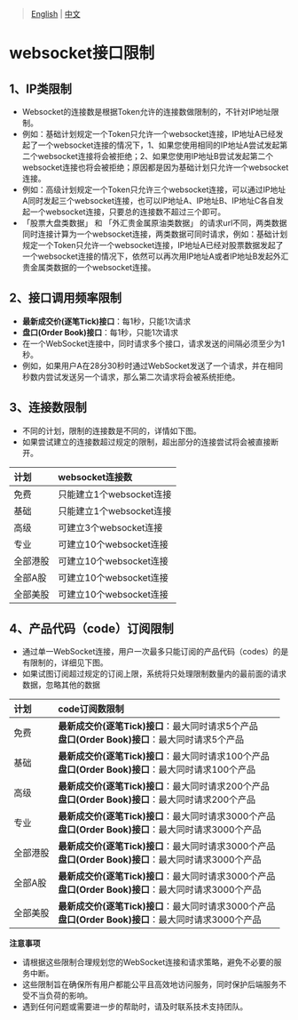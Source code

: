 > [English](./interface_limitation.md) | [中文](./interface_limitation_cn.md)

# websocket接口限制

## 1、IP类限制
- Websocket的连接数是根据Token允许的连接数做限制的，不针对IP地址限制。
- 例如：基础计划规定一个Token只允许一个websocket连接，IP地址A已经发起了一个websocket连接的情况下，1、如果您使用相同的IP地址A尝试发起第二个websocket连接将会被拒绝；2、如果您使用IP地址B尝试发起第二个websocket连接也将会被拒绝；原因都是因为基础计划只允许一个websocket连接。
- 例如：高级计划规定一个Token只允许三个websocket连接，可以通过IP地址A同时发起三个websocket连接，也可以IP地址A、IP地址B、IP地址C各自发起一个websocket连接，只要总的连接数不超过三个即可。
- 「股票大盘类数据」 和 「外汇贵金属原油类数据」 的请求url不同，两类数据同时连接计算为一个websocket连接，两类数据可同时请求，例如：基础计划规定一个Token只允许一个websocket连接，IP地址A已经对股票数据发起了一个websocket连接的情况下，依然可以再次用IP地址A或者IP地址B发起外汇贵金属类数据的一个websocket连接。

## 2、接口调用频率限制
- **最新成交价(逐笔Tick)接口**：每1秒，只能1次请求
- **盘口(Order Book)接口**：每1秒，只能1次请求
- 在一个WebSocket连接中，同时请求多个接口，请求发送的间隔必须至少为1秒。
- 例如，如果用户A在28分30秒时通过WebSocket发送了一个请求，并在相同秒数内尝试发送另一个请求，那么第二次请求将会被系统拒绝。

## 3、连接数限制
- 不同的计划，限制的连接数是不同的，详情如下图。
- 如果尝试建立的连接数超过规定的限制，超出部分的连接尝试将会被直接断开。

| 计划     | websocket连接数          |
| :------- | :----------------------- |
| 免费     | 只能建立1个websocket连接 |
| 基础     | 只能建立1个websocket连接 |
| 高级     | 可建立3个websocket连接   |
| 专业     | 可建立10个websocket连接  |
| 全部港股 | 可建立10个websocket连接  |
| 全部A股  | 可建立10个websocket连接  |
| 全部美股 | 可建立10个websocket连接  |

## 4、产品代码（code）订阅限制
- 通过单一WebSocket连接，用户一次最多只能订阅的产品代码（codes）的是有限制的，详细见下图。
- 如果试图订阅超过规定的订阅上限，系统将只处理限制数量内的最前面的请求数据，忽略其他的数据

| 计划     | code订阅数限制                                               |
| :------- | :----------------------------------------------------------- |
| 免费     | **最新成交价(逐笔Tick)接口**：最大同时请求5个产品<br /> **盘口(Order Book)接口**：最大同时请求5个产品 |
| 基础     | **最新成交价(逐笔Tick)接口**：最大同时请求100个产品<br /> **盘口(Order Book)接口**：最大同时请求100个产品 |
| 高级     | **最新成交价(逐笔Tick)接口**：最大同时请求200个产品<br /> **盘口(Order Book)接口**：最大同时请求200个产品 |
| 专业     | **最新成交价(逐笔Tick)接口**：最大同时请求3000个产品<br /> **盘口(Order Book)接口**：最大同时请求3000个产品 |
| 全部港股 | **最新成交价(逐笔Tick)接口**：最大同时请求3000个产品<br /> **盘口(Order Book)接口**：最大同时请求3000个产品 |
| 全部A股  | **最新成交价(逐笔Tick)接口**：最大同时请求3000个产品<br /> **盘口(Order Book)接口**：最大同时请求3000个产品 |
| 全部美股 | **最新成交价(逐笔Tick)接口**：最大同时请求3000个产品<br /> **盘口(Order Book)接口**：最大同时请求3000个产品 |

**注意事项**
- 请根据这些限制合理规划您的WebSocket连接和请求策略，避免不必要的服务中断。
- 这些限制旨在确保所有用户都能公平且高效地访问服务，同时保护后端服务不受不当负荷的影响。
- 遇到任何问题或需要进一步的帮助时，请及时联系技术支持团队。
